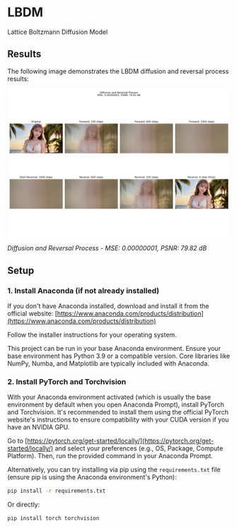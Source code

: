 # LBDM
Lattice Boltzmann Diffusion Model

## Results

The following image demonstrates the LBDM diffusion and reversal process results:

![Diffusion and Reversal Process](assets/diffusion_reversal_1000_girl_0.01.png)

*Diffusion and Reversal Process - MSE: 0.00000001, PSNR: 79.82 dB*

## Setup

### 1. Install Anaconda (if not already installed)

If you don't have Anaconda installed, download and install it from the official website: [https://www.anaconda.com/products/distribution](https://www.anaconda.com/products/distribution)

Follow the installer instructions for your operating system.

This project can be run in your base Anaconda environment. Ensure your base environment has Python 3.9 or a compatible version. Core libraries like NumPy, Numba, and Matplotlib are typically included with Anaconda.

### 2. Install PyTorch and Torchvision

With your Anaconda environment activated (which is usually the base environment by default when you open Anaconda Prompt), install PyTorch and Torchvision. It's recommended to install them using the official PyTorch website's instructions to ensure compatibility with your CUDA version if you have an NVIDIA GPU.

Go to [https://pytorch.org/get-started/locally/](https://pytorch.org/get-started/locally/) and select your preferences (e.g., OS, Package, Compute Platform). Then, run the provided command in your Anaconda Prompt.

Alternatively, you can try installing via pip using the `requirements.txt` file (ensure pip is using the Anaconda environment's Python):

```bash
pip install -r requirements.txt
```

Or directly:

```bash
pip install torch torchvision
```

